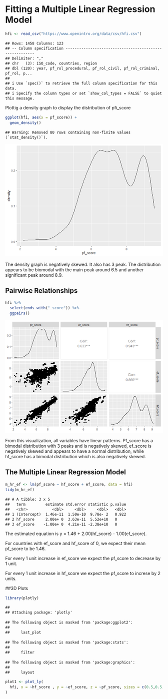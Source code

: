 Fitting a Multiple Linear Regression Model
================

``` r
hfi <- read_csv("https://www.openintro.org/data/csv/hfi.csv")
```

    ## Rows: 1458 Columns: 123
    ## -- Column specification --------------------------------------------------------
    ## Delimiter: ","
    ## chr   (3): ISO_code, countries, region
    ## dbl (120): year, pf_rol_procedural, pf_rol_civil, pf_rol_criminal, pf_rol, p...
    ## 
    ## i Use `spec()` to retrieve the full column specification for this data.
    ## i Specify the column types or set `show_col_types = FALSE` to quiet this message.

Plottig a density graph to display the distribution of pfi_score

``` r
ggplot(hfi, aes(x = pf_score)) +
  geom_density()
```

    ## Warning: Removed 80 rows containing non-finite values (`stat_density()`).

![](activity03_files/figure-gfm/unnamed-chunk-1-1.png)<!-- -->

The density graph is negatively skewed. It also has 3 peak. The
distribution appears to be biomodal with the main peak around 6.5 and
another significant peak around 8.9.

## Pairwise Relationships

``` r
hfi %>%
  select(ends_with("_score")) %>%
  ggpairs()
```

![](activity03_files/figure-gfm/unnamed-chunk-2-1.png)<!-- -->

From this visualization, all variables have linear patterns. Pf_score
has a bimodal distribution with 3 peaks and is negatively skewed,
ef_score is negatively skewed and appears to have a normal distribution,
while hf_score has a bimodal distribution which is also negatively
skewed.

## The Multiple Linear Regression Model

``` r
m_hr_ef <- lm(pf_score ~ hf_score + ef_score, data = hfi)
tidy(m_hr_ef)
```

    ## # A tibble: 3 x 5
    ##   term         estimate std.error statistic p.value
    ##   <chr>           <dbl>     <dbl>     <dbl>   <dbl>
    ## 1 (Intercept)  1.46e-11  1.50e-10  9.78e- 2   0.922
    ## 2 hf_score     2.00e+ 0  3.63e-11  5.52e+10   0    
    ## 3 ef_score    -1.00e+ 0  4.21e-11 -2.38e+10   0

The estimated equation is y = 1.46 + 2.00(hf_score) - 1.00(ef_score).

For countries with ef_score and hf_score of 0, we expect their mean
pf_score to be 1.46.

For every 1 unit increase in ef_score we expect the pf_score to decrease
by 1 unit.

For every 1 unit increase in hf_score we expect the pf_score to increse
by 2 units.

\##3D Plots

``` r
library(plotly)
```

    ## 
    ## Attaching package: 'plotly'

    ## The following object is masked from 'package:ggplot2':
    ## 
    ##     last_plot

    ## The following object is masked from 'package:stats':
    ## 
    ##     filter

    ## The following object is masked from 'package:graphics':
    ## 
    ##     layout

``` r
plot1 <- plot_ly(
  hfi, x = ~hf_score , y = ~ef_score, z = ~pf_score, sizes = c(0.5,0.5,0.5)
)
```
